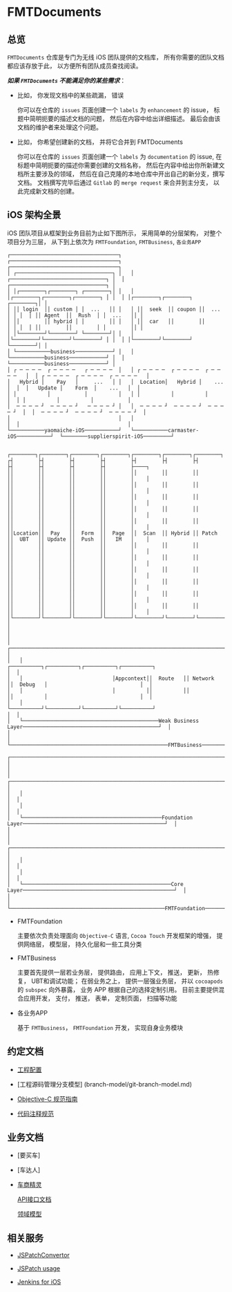 # FMTDocuments

## 总览

`FMTDocuments` 仓库是专门为无线 iOS 团队提供的文档库， 所有你需要的团队文档都应该存放于此， 以方便所有团队成员查找阅读。 

***如果 `FMTDocuments` 不能满足你的某些需求***：

+ 比如， 你发现文档中的某些疏漏， 错误

	你可以在仓库的 `issues` 页面创建一个 `labels` 为 `enhancement` 的 issue， 标题中简明扼要的描述文档的问题， 然后在内容中给出详细描述。 最后会由该文档的维护者来处理这个问题。

+ 比如， 你希望创建新的文档， 并将它合并到 FMTDocuments

	你可以在仓库的 `issues` 页面创建一个 `labels` 为 `documentation` 的 issue, 在标题中简明扼要的描述你需要创建的文档名称， 然后在内容中给出你所新建文档所主要涉及的领域， 然后在自己克隆的本地仓库中开出自己的新分支，撰写文档。 文档撰写完毕后通过 `Gitlab` 的 `merge request` 来合并到主分支， 以此完成新文档的创建。

## iOS 架构全景

iOS 团队项目从框架到业务目前为止如下图所示， 采用简单的分层架构， 对整个项目分为三层， 从下到上依次为 `FMTFoundation`, `FMTBusiness`, `各业务APP`


    ┌───────────────────────────────────┐   ┌───────────────────────────────────┐  ┌───────────────────────────────────┐
    │ ┌───────────────────────────────┐ │   │ ┌───────────────────────────────┐ │  │ ┌───────────────────────────────┐ │
    │ │┌────────┐┌────────┐ ┌────────┐│ │   │ │┌────────┐┌────────┐┌────────┐ │ │  │ │┌────────┐┌────────┐ ┌────────┐│ │
    │ ││ login  ││ custom │ │  ...   ││ │   │ ││  seek  ││ coupon ││  ...   │ │ │  │ ││ Agent  ││  Rush  │ │  ...   ││ │
    │ ││        ││ hybrid │ │        ││ │   │ ││  car   ││        ││        │ │ │  │ ││        ││        │ │        ││ │
    │ │└────────┘└────────┘ └────────┘│ │   │ │└────────┘└────────┘└────────┘ │ │  │ │└────────┘└────────┘ └────────┘│ │
    │ └───────────business────────────┘ │   │ └───────────business────────────┘ │  │ └───────────business────────────┘ │
    │ ┌ ─ ─ ─ ─  ┌ ─ ─ ─ ─   ┌ ─ ─ ─ ─  │   │ ┌ ─ ─ ─ ─  ┌ ─ ─ ─ ─  ┌ ─ ─ ─ ─   │  │ ┌ ─ ─ ─ ─  ┌ ─ ─ ─ ─  ┌ ─ ─ ─ ─   │
    │   Hybrid │    Pay   │     ...   │ │   │  Location│   Hybrid │    ...   │  │  │   Update │    Form  │    ...   │  │
    │ │          │           │          │   │ │          │          │           │  │ │          │          │           │
    │  ─ ─ ─ ─ ┘  ─ ─ ─ ─ ┘   ─ ─ ─ ─ ┘ │   │  ─ ─ ─ ─ ┘  ─ ─ ─ ─ ┘  ─ ─ ─ ─ ┘  │  │  ─ ─ ─ ─ ┘  ─ ─ ─ ─ ┘  ─ ─ ─ ─ ┘  │
    │                                   │   │                                   │  │                                   │
    └───────────yaomaiche-iOS───────────┘   └───────────carmaster-iOS───────────┘  └────────supplierspirit-iOS─────────┘
                                                                                                                        
     ┌────────┐┌────────┐┌────────┐┌────────┐┌────────┐┌────────┐┌────────┐┌────────┐┌────────┐┌────────┐┌────────┐     
    ┌┤        ├┤        ├┤        ├┤        ├┤        ├┤        ├┤        ├┤        ├┤        ├┤        ├┤        ├────┐
    ││        ││        ││        ││        ││        ││        ││        ││        ││        ││        ││        │    │
    ││        ││        ││        ││        ││        ││        ││        ││        ││        ││        ││        │    │
    ││        ││        ││        ││        ││        ││        ││        ││        ││        ││        ││        │    │
    ││        ││        ││        ││        ││        ││        ││        ││        ││        ││        ││        │    │
    ││        ││        ││        ││        ││        ││        ││        ││        ││        ││        ││        │    │
    ││Location││  Pay   ││  Form  ││  Page  ││  Scan  ││ Hybrid ││ Patch  ││  UBT   ││ Update ││  Push  ││   IM   │    │
    ││        ││        ││        ││        ││        ││        ││        ││        ││        ││        ││        │    │
    ││        ││        ││        ││        ││        ││        ││        ││        ││        ││        ││        │    │
    ││        ││        ││        ││        ││        ││        ││        ││        ││        ││        ││        │    │
    ││        ││        ││        ││        ││        ││        ││        ││        ││        ││        ││        │    │
    ││        ││        ││        ││        ││        ││        ││        ││        ││        ││        ││        │    │
    ││        ││        ││        ││        ││        ││        ││        ││        ││        ││        ││        │    │
    │└────────┘└────────┘└────────┘└────────┘└────────┘└────────┘└────────┘└────────┘└────────┘└────────┘└────────┘    │
    │                                                                                                                  │
    │   ┌───────────────────────────────────────────────────────────────────────────────────────────────────────────┐  │
    │   │                             ┌──────────┐┌──────────┐┌──────────┐┌──────────┐                              │  │
    │   │                             │Appcontext││  Route   ││ Network  ││  Debug   │                              │  │
    │   │                             │          ││          ││          ││          │                              │  │
    │   │                             └──────────┘└──────────┘└──────────┘└──────────┘                              │  │
    │   └────────────────────────────────────────────Weak Business Layer────────────────────────────────────────────┘  │
    │                                                                                                                  │
    └───────────────────────────────────────────────────FMTBusiness────────────────────────────────────────────────────┘
                                                                                                                        
    ┌──────────────────────────────────────────────────────────────────────────────────────────────────────────────────┐
    │                                                                                                                  │
    │   ┌───────────────────────────────────────────────────────────────────────────────────────────────────────────┐  │
    │   │                                                                                                           │  │
    │   │                                                                                                           │  │
    │   └─────────────────────────────────────────────Foundation Layer──────────────────────────────────────────────┘  │
    │                                                                                                                  │
    │   ┌───────────────────────────────────────────────────────────────────────────────────────────────────────────┐  │
    │   │                                                                                                           │  │
    │   │                                                                                                           │  │
    │   └────────────────────────────────────────────────Core Layer─────────────────────────────────────────────────┘  │
    │                                                                                                                  │
    └──────────────────────────────────────────────────FMTFoundation───────────────────────────────────────────────────┘


+ FMTFoundation

	主要依次负责处理面向 `Objective-C` 语言, `Cocoa Touch` 开发框架的增强， 提供网络层， 模型层， 持久化层和一些工具分类
	
+ FMTBusiness

	主要首先提供一层若业务层， 提供路由， 应用上下文， 推送， 更新， 热修复， UBT和调试功能； 
	在弱业务之上， 提供一层强业务层， 并以 `cocoapods` 的 `subspec` 向外暴露， 业务 APP 根据自己的选择定制引用。 目前主要提供混合应用开发， 支付， 推送， 表单， 定制页面， 扫描等功能
	
+ 各业务APP

	基于 `FMTBusiness`， `FMTFoundation` 开发， 实现自身业务模块

## 约定文档

+ [工程配置](configuration/project-configuration.md)

+ [工程源码管理分支模型] (branch-model/git-branch-model.md)

+ [Objective-C 规范指南](objective-c-style-guide.md)

+ [代码注释规范](comments-formatting-style.md)

## 业务文档

+ [要买车]

+ [车达人]

+ [车商精灵](http://gitlab.private.yaomaiche.app/yuntu-wireless/supplierspirit-iOS)

  [API接口文档](supplierspirit/api-interface.md)

  [领域模型](supplierspirit/domain-model.md)

## 相关服务

+ [JSPatchConvertor](http://10.16.45.29:32771)

+ [JSPatch usage](https://github.com/bang590/JSPatch/wiki)

+ [Jenkins for iOS](http://10.16.45.29:8080/view/iOS/)
